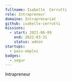```yaml
---
fullname: Isabelle  Cerrutti
role: Intrapreneur
domaine: Intraprenariat
github: isabelle-cerrutti
missions:
  - start: 2021-06-09
    end: 2022-03-31
    status: admin
startups:
  - pass-emploi
badges:
  - segur
---
```


Intrapreneur 
